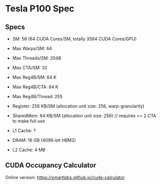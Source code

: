 # Tesla P100 Spec

## Specs

- SM: 56 (64 CUDA Cores/SM, totally 3584 CUDA Cores/GPU)

- Max Warps/SM: 64
- Max Threads/SM: 2048
- Max CTA/SM: 32
- Max Reg4B/SM: 64 K
- Max Reg4B/CTA: 64 K
- Max Reg4B/Thread: 255


- Register: 256 KB/SM (allocation unit size: 256, warp-granularity)
- SharedMem: 64 KB/SM (allocation unit size: 256)  // requires >= 2 CTA to make full use
- L1 Cache: ?


- DRAM: 16 GB (4096-bit HBM2)
- L2 Cache: 4 MB


## CUDA Occupancy Calculator

Online version: https://xmartlabs.github.io/cuda-calculator
